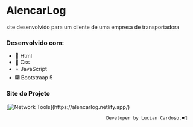 # AlencarLog
site desenvolvido para um cliente de uma empresa de transportadora 

### Desenvolvido com:
- :beginner:  Html
- :basketball:  Css
- :star:  JavaScript
- :fireworks:  Bootstraap 5

### Site do Projeto
[![Network Tools](https://img.shields.io/badge/-🌳%20AlencarLog%20Link-000?)](https://alencarlog.netlify.app/)

                                         Developer by Lucian Cardoso.❤️🚀
